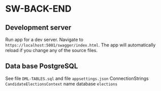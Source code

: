 # SW-BACK-END
 
## Development server
Run app for a dev server. Navigate to `https://localhost:5001/swagger/index.html`. The app will automatically reload if you change any of the source files.

## Data base PostgreSQL

See file `DML-TABLES.sql` and file `appsettings.json` ConnectionStrings `CandidateElectionsContext` name database `elections`